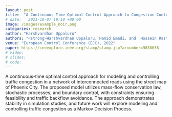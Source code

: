 ```yaml
---
layout: post
title:  "A Continuous-Time Optimal Control Approach to Congestion Control"
# date:   2021-10-07 19:10 +00:00
image: /images/example_noir.png
categories: research
author: "Harshvardhan Uppaluru"
authors: "<strong>Harshvardhan Uppaluru, Hamid Emadi, and  Hossein Rastgoftar</strong>"
venue: "European Control Conference (ECC), 2022"
paper: https://ieeexplore.ieee.org/stamp/stamp.jsp?arnumber=9838036
# video:
# slides:
# code:
---
```

A continuous-time optimal control approach for modeling and controlling traffic
congestion in a network of interconnected roads using the street map of Phoenix
City. The proposed model utilizes mass-flow conservation law, stochastic
processes, and boundary control, with constraints ensuring feasibility and
traffic backflow avoidance. The approach demonstrates stability in simulation
studies, and future work will explore modeling and controlling traffic
congestion as a Markov Decision Process.
